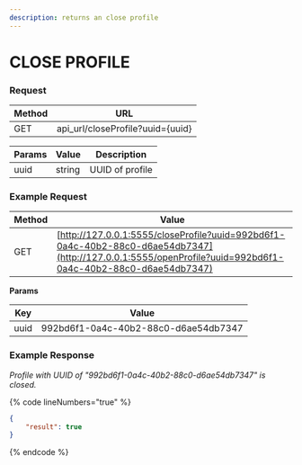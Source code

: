 ```yaml
---
description: returns an close profile
---
```


# CLOSE PROFILE

### **Request**

| Method | URL                               |
| ------ | --------------------------------- |
| GET    | api\_url/closeProfile?uuid={uuid} |

| Params | Value  | Description     |
| ------ | ------ | --------------- |
| uuid   | string | UUID of profile |

### **Example Request**

| Method | Value                                                                                                                                                       |
| ------ | ----------------------------------------------------------------------------------------------------------------------------------------------------------- |
| GET    | [http://127.0.0.1:5555/closeProfile?uuid=992bd6f1-0a4c-40b2-88c0-d6ae54db7347](http://127.0.0.1:5555/openProfile?uuid=992bd6f1-0a4c-40b2-88c0-d6ae54db7347) |

&#x20;  **Params**

| Key  | Value                                |
| ---- | ------------------------------------ |
| uuid | 992bd6f1-0a4c-40b2-88c0-d6ae54db7347 |

### **Example Response**

_Profile with UUID of "992bd6f1-0a4c-40b2-88c0-d6ae54db7347" is closed._

{% code lineNumbers="true" %}
```json
{
    "result": true
}
```
{% endcode %}
